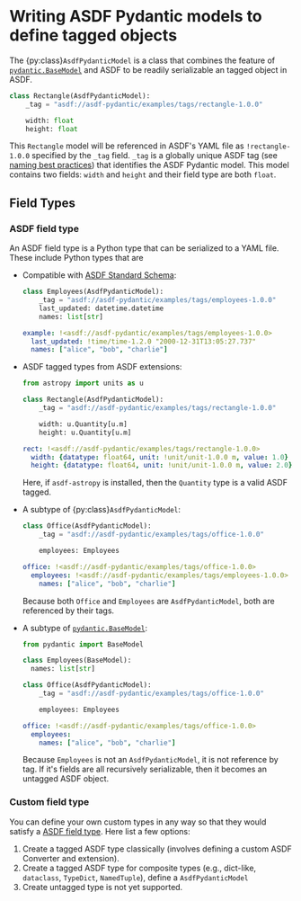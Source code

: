 ```{currentmodule} asdf_pydantic
```
# Writing ASDF Pydantic models to define tagged objects

The {py:class}`AsdfPydanticModel` is a class that combines the feature of
[`pydantic.BaseModel`](https://docs.pydantic.dev/usage/models/) and ASDF 
to be readily serializable an tagged object in ASDF.

```py
class Rectangle(AsdfPydanticModel):
    _tag = "asdf://asdf-pydantic/examples/tags/rectangle-1.0.0"

    width: float
    height: float
```

This `Rectangle` model will be referenced in ASDF's YAML file as `!rectangle-1.0.0` 
specified by the `_tag` field. `_tag` is a globally unique ASDF tag (see [naming best
practices](https://asdf.readthedocs.io/en/stable/asdf/extending/uris.html#tags))
that identifies the ASDF Pydantic model. This model contains two fields: `width` and
`height` and their field type are both `float`.

## Field Types

### ASDF field type
An ASDF field type is a Python type that can be serialized to a YAML file. These include Python types that are

- Compatible with [ASDF Standard Schema](https://asdf-standard.readthedocs.io/en/1.0.3/schemas/index.html#asdf-standard-schema-definitions):
  ```py
  class Employees(AsdfPydanticModel):
      _tag = "asdf://asdf-pydantic/examples/tags/employees-1.0.0"
      last_updated: datetime.datetime
      names: list[str]
  ```
  ```yaml
  example: !<asdf://asdf-pydantic/examples/tags/employees-1.0.0>
    last_updated: !time/time-1.2.0 "2000-12-31T13:05:27.737"
    names: ["alice", "bob", "charlie"]
  ```
- ASDF tagged types from ASDF extensions:
  ```py
  from astropy import units as u

  class Rectangle(AsdfPydanticModel):
      _tag = "asdf://asdf-pydantic/examples/tags/rectangle-1.0.0"

      width: u.Quantity[u.m]
      height: u.Quantity[u.m]
  ```
  ```yaml
  rect: !<asdf://asdf-pydantic/examples/tags/rectangle-1.0.0>
    width: {datatype: float64, unit: !unit/unit-1.0.0 m, value: 1.0}
    height: {datatype: float64, unit: !unit/unit-1.0.0 m, value: 2.0}
  ```
  Here, if `asdf-astropy` is installed, then the `Quantity` type is a valid ASDF tagged.

- A subtype of {py:class}`AsdfPydanticModel`:
  ```py
  class Office(AsdfPydanticModel):
      _tag = "asdf://asdf-pydantic/examples/tags/office-1.0.0"

      employees: Employees
  ```
  ```yaml
  office: !<asdf://asdf-pydantic/examples/tags/office-1.0.0>
    employees: !<asdf://asdf-pydantic/examples/tags/employees-1.0.0>
      names: ["alice", "bob", "charlie"]
  ```
  Because both `Office` and `Employees` are `AsdfPydanticModel`, both are
  referenced by their tags.
- A subtype of [`pydantic.BaseModel`](https://docs.pydantic.dev/usage/models/):
  ```py
  from pydantic import BaseModel

  class Employees(BaseModel):
    names: list[str]

  class Office(AsdfPydanticModel):
      _tag = "asdf://asdf-pydantic/examples/tags/office-1.0.0"

      employees: Employees
  ```
  ```yaml
  office: !<asdf://asdf-pydantic/examples/tags/office-1.0.0>
    employees:
      names: ["alice", "bob", "charlie"]
  ```
  Because `Employees` is not an `AsdfPydanticModel`, it is not reference by tag.
  If it's fields are all recursively serializable, then it becomes an untagged
  ASDF object.

### Custom field type

You can define your own custom types in any way so that they would satisfy a
[ASDF field type](#asdf-field-type). Here list a few options:

1. Create a tagged ASDF type classically (involves defining a custom ASDF Converter
and extension).
2. Create a tagged ASDF type for composite types (e.g., dict-like, `dataclass`, `TypeDict`, `NamedTuple`), define a `AsdfPydanticModel`
3. Create untagged type is not yet supported.
